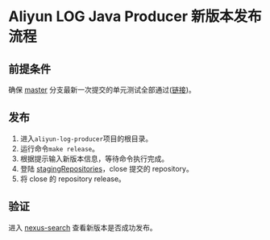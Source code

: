 # Aliyun LOG Java Producer 新版本发布流程

## 前提条件
确保 [master](https://github.com/aliyun/aliyun-log-producer) 分支最新一次提交的单元测试全部通过([链接](https://travis-ci.org/aliyun/aliyun-log-producer))。

## 发布
1. 进入`aliyun-log-producer`项目的根目录。
2. 运行命令`make release`。
3. 根据提示输入新版本信息，等待命令执行完成。
4. 登陆 [stagingRepositories](https://oss.sonatype.org/#stagingRepositories)，close 提交的 repository。
5. 将 close 的 repository release。

## 验证
进入 [nexus-search](https://oss.sonatype.org/index.html#nexus-search;quick~aliyun-log-producer) 查看新版本是否成功发布。
